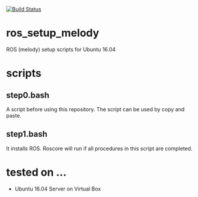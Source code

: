 [![Build Status](https://travis-ci.org/ryuichiueda/ros_setup_scripts_Ubuntu16.04_server.svg?branch=master)](https://travis-ci.org/ryuichiueda/ros_setup_scripts_Ubuntu16.04_server)


# ros_setup_melody

ROS (melody) setup scripts for Ubuntu 16.04

# scripts

## step0.bash

A script before using this repository. The script can be used by copy and paste.

## step1.bash

It installs ROS. Roscore will run if all procedures in this script are completed.

# tested on ...

* Ubuntu 16.04 Server on Virtual Box

